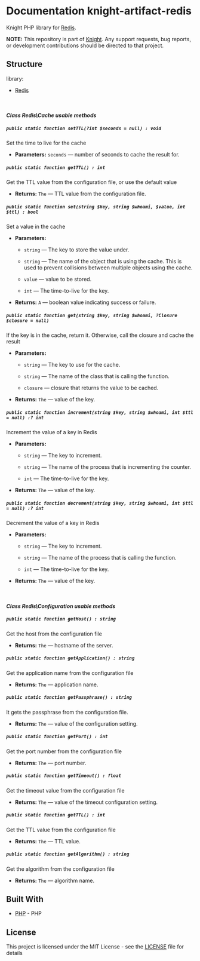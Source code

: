 # Documentation knight-artifact-redis

Knight PHP library for [Redis](https://redis.io/).

**NOTE:** This repository is part of [Knight](https://github.com/energia-source/knight). Any
support requests, bug reports, or development contributions should be directed to
that project.

## Structure

library:
- [Redis](https://github.com/energia-source/knight-artifact-redis/tree/main/lib)

<br>

#### ***Class Redis\Cache usable methods***

##### `public static function setTTL(?int $seconds = null) : void`

Set the time to live for the cache

 * **Parameters:** `seconds` — number of seconds to cache the result for.

##### `public static function getTTL() : int`

Get the TTL value from the configuration file, or use the default value

 * **Returns:** `The` — TTL value from the configuration file.

##### `public static function set(string $key, string $whoami, $value, int $ttl) : bool`

Set a value in the cache

 * **Parameters:**
   * `string` — The key to store the value under.
   * `string` — The name of the object that is using the cache. This is used to prevent collisions between multiple objects using the cache.
   * `value` — value to be stored.
   * `int` — The time-to-live for the key.

     <p>
 * **Returns:** `A` — boolean value indicating success or failure.

##### `public static function get(string $key, string $whoami, ?Closure $closure = null)`

If the key is in the cache, return it. Otherwise, call the closure and cache the result

 * **Parameters:**
   * `string` — The key to use for the cache.
   * `string` — The name of the class that is calling the function.
   * `closure` — closure that returns the value to be cached.

     <p>
 * **Returns:** `The` — value of the key.

##### `public static function increment(string $key, string $whoami, int $ttl = null) :? int`

Increment the value of a key in Redis

 * **Parameters:**
   * `string` — The key to increment.
   * `string` — The name of the process that is incrementing the counter.
   * `int` — The time-to-live for the key.

     <p>
 * **Returns:** `The` — value of the key.

##### `public static function decrement(string $key, string $whoami, int $ttl = null) :? int`

Decrement the value of a key in Redis

 * **Parameters:**
   * `string` — The key to increment.
   * `string` — The name of the process that is calling the function.
   * `int` — The time-to-live for the key.

     <p>
 * **Returns:** `The` — value of the key.

<br>

#### ***Class Redis\Configuration usable methods***

##### `public static function getHost() : string`

Get the host from the configuration file

 * **Returns:** `The` — hostname of the server.

##### `public static function getApplication() : string`

Get the application name from the configuration file

 * **Returns:** `The` — application name.

##### `public static function getPassphrase() : string`

It gets the passphrase from the configuration file.

 * **Returns:** `The` — value of the configuration setting.

##### `public static function getPort() : int`

Get the port number from the configuration file

 * **Returns:** `The` — port number.

##### `public static function getTimeout() : float`

Get the timeout value from the configuration file

 * **Returns:** `The` — value of the timeout configuration setting.

##### `public static function getTTL() : int`

Get the TTL value from the configuration file

 * **Returns:** `The` — TTL value.

##### `public static function getAlgorithm() : string`

Get the algorithm from the configuration file

 * **Returns:** `The` — algorithm name.

## Built With

* [PHP](https://www.php.net/) - PHP

## License

This project is licensed under the MIT License - see the [LICENSE](LICENSE) file for details